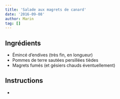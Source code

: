 ```yaml
---
title: 'Salade aux magrets de canard'
date: '2016-09-08'
author: Marin
tag: []
---
```

## Ingrédients
- Émincé d’endives (très fin, en longueur)
- Pommes de terre sautées persillées tièdes
- Magrets fumés (et gésiers chauds éventuellement)

## Instructions
- 

